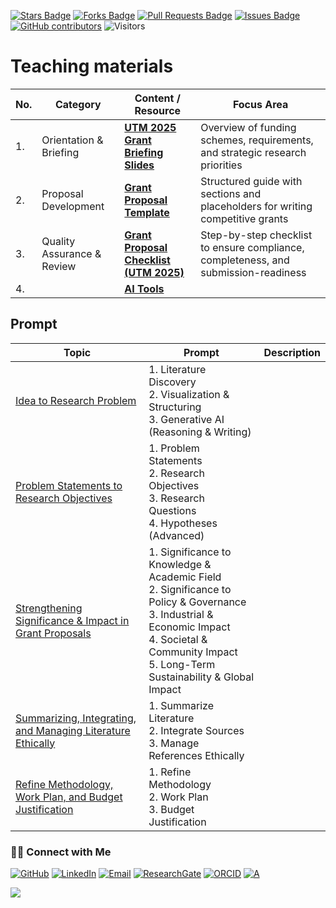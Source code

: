 <a href="https://github.com/drshahizan/short-course/stargazers"><img src="https://img.shields.io/github/stars/drshahizan/short-course" alt="Stars Badge"/></a>
<a href="https://github.com/drshahizan/short-course/network/members"><img src="https://img.shields.io/github/forks/drshahizan/short-course" alt="Forks Badge"/></a>
<a href="https://github.com/drshahizan/short-course/pulls"><img src="https://img.shields.io/github/issues-pr/drshahizan/short-course" alt="Pull Requests Badge"/></a>
<a href="https://github.com/drshahizan/short-course"><img src="https://img.shields.io/github/issues/drshahizan/short-course" alt="Issues Badge"/></a>
<a href="https://github.com/drshahizan/short-course/graphs/contributors"><img alt="GitHub contributors" src="https://img.shields.io/github/contributors/drshahizan/short-course?color=2b9348"></a>
![Visitors](https://api.visitorbadge.io/api/visitors?path=https%3A%2F%2Fgithub.com%2Fdrshahizan%2Fshort-course&labelColor=%23d9e3f0&countColor=%23697689&style=flat)

# Teaching materials

| **No.** | **Category**               | **Content / Resource**                  | **Focus Area**                                                                      |
| ------- | -------------------------- | --------------------------------------- | ----------------------------------------------------------------------------------- |
| 1.      | Orientation & Briefing     | **[UTM 2025 Grant Briefing Slides](https://github.com/drshahizan/short-course/blob/main/workshop/25idea/materials/Slaid%20Taklimat%20Geran%20UTM%202025.pdf)**      | Overview of funding schemes, requirements, and strategic research priorities        |
| 2.      | Proposal Development       | **[Grant Proposal Template](https://github.com/drshahizan/short-course/blob/main/workshop/25idea/materials/latihan/01a_template.md)**             | Structured guide with sections and placeholders for writing competitive grants      |
| 3.      | Quality Assurance & Review | **[Grant Proposal Checklist (UTM 2025)](https://github.com/drshahizan/short-course/blob/main/workshop/25idea/materials/latihan/01b_checklist.md)** | Step-by-step checklist to ensure compliance, completeness, and submission-readiness |
| 4.      | | **[AI Tools](https://github.com/drshahizan/short-course/blob/main/workshop/25idea/materials/latihan/01c_aitools.md)** |  |

## Prompt
| Topic | Prompt | Description| 
| --- | --- |---|
| [Idea to Research Problem](https://github.com/drshahizan/short-course/blob/main/workshop/25idea/materials/latihan/03_prompt.md)| 1. Literature Discovery <br> 2. Visualization & Structuring <br> 3. Generative AI (Reasoning & Writing)||    
| [Problem Statements to Research Objectives](https://github.com/drshahizan/short-course/blob/main/workshop/25idea/materials/latihan/04_prompt.md)| 1. Problem Statements <br> 2. Research Objectives <br> 3. Research Questions <br> 4. Hypotheses (Advanced)|| 
| [Strengthening Significance & Impact in Grant Proposals](https://github.com/drshahizan/short-course/blob/main/workshop/25idea/materials/latihan/05_prompt.md)| 1. Significance to Knowledge & Academic Field <br> 2. Significance to Policy & Governance <br> 3. Industrial & Economic Impact <br> 4. Societal & Community Impact <br> 5. Long-Term Sustainability & Global Impact|| 
| [Summarizing, Integrating, and Managing Literature Ethically](https://github.com/drshahizan/short-course/blob/main/workshop/25idea/materials/latihan/06_prompt.md)| 1. Summarize Literature <br> 2. Integrate Sources <br> 3. Manage References Ethically || 
| [Refine Methodology, Work Plan, and Budget Justification](https://github.com/drshahizan/short-course/blob/main/workshop/25idea/materials/latihan/07_prompt.md)| 1. Refine Methodology <br> 2. Work Plan <br> 3. Budget Justification || 



### 🙌🏻 Connect with Me
<p align="left">
    <a href="https://github.com/drshahizan" target="_blank"><img alt="GitHub" src="https://img.shields.io/badge/-@drshahizan-181717?style=flat-square&logo=GitHub&logoColor=white"></a>
    <a href="https://www.linkedin.com/in/drshahizan" target="_blank"><img alt="LinkedIn" src="https://img.shields.io/badge/-drshahizan-blue?style=flat-square&logo=Linkedin&logoColor=white&link=https://www.linkedin.com/in/drshahizan/"></a>
    <a href="mailto:shahizan@utm.my" target="_blank"><img alt="Email" src="https://img.shields.io/badge/-shahizan@utm.my-c14438?style=flat-square&logo=Gmail&logoColor=white&link=mailto:shahizan@utm.my.com"></a>
    <a href="https://www.researchgate.net/profile/Mohd-Othman-28" target="_blank"><img alt="ResearchGate" src="https://img.shields.io/badge/-ResearchGate-00CCBB?style=flat-square&logo=ResearchGate&logoColor=white"></a>
    <a href="https://orcid.org/0000-0003-4261-1873" target="_blank"><img alt="ORCID" src="https://img.shields.io/badge/-ORCID-A6CE39?style=flat-square&logo=ORCID&logoColor=white"></a> 
 <a href="https://visitorbadge.io/status?path=https%3A%2F%2Fgithub.com%2Fdrshahizan" target="_blank"><img alt="A" src="https://api.visitorbadge.io/api/visitors?path=https%3A%2F%2Fgithub.com%2Fdrshahizan&labelColor=%23697689&countColor=%23555555&style=plastic"></a>
 
![](https://hit.yhype.me/github/profile?user_id=81284918)
</p>


